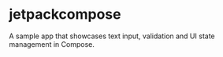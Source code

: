 # jetpackcompose
A sample app that showcases text input, validation and UI state management in Compose.
